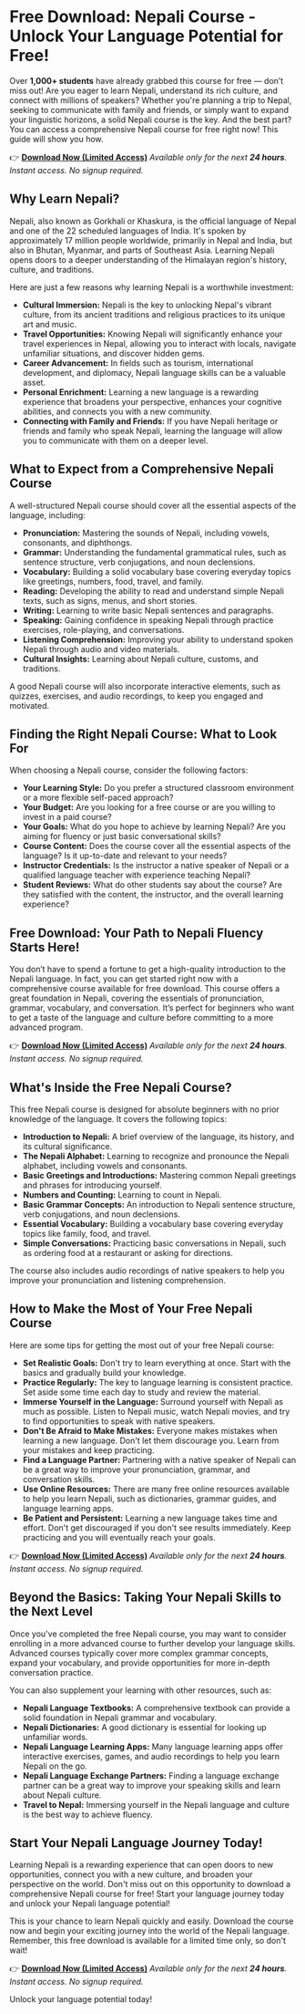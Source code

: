 # Free Download: Nepali Course - Unlock Your Language Potential for Free!

Over **1,000+ students** have already grabbed this course for free — don’t miss out!
Are you eager to learn Nepali, understand its rich culture, and connect with millions of speakers? Whether you're planning a trip to Nepal, seeking to communicate with family and friends, or simply want to expand your linguistic horizons, a solid Nepali course is the key. And the best part? You can access a comprehensive Nepali course for free right now! This guide will show you how.

👉 **[Download Now (Limited Access)](https://udemywork.com/nepali-course)**
_Available only for the next **24 hours**. Instant access. No signup required._

## Why Learn Nepali?

Nepali, also known as Gorkhali or Khaskura, is the official language of Nepal and one of the 22 scheduled languages of India. It's spoken by approximately 17 million people worldwide, primarily in Nepal and India, but also in Bhutan, Myanmar, and parts of Southeast Asia. Learning Nepali opens doors to a deeper understanding of the Himalayan region's history, culture, and traditions.

Here are just a few reasons why learning Nepali is a worthwhile investment:

*   **Cultural Immersion:** Nepali is the key to unlocking Nepal's vibrant culture, from its ancient traditions and religious practices to its unique art and music.
*   **Travel Opportunities:** Knowing Nepali will significantly enhance your travel experiences in Nepal, allowing you to interact with locals, navigate unfamiliar situations, and discover hidden gems.
*   **Career Advancement:** In fields such as tourism, international development, and diplomacy, Nepali language skills can be a valuable asset.
*   **Personal Enrichment:** Learning a new language is a rewarding experience that broadens your perspective, enhances your cognitive abilities, and connects you with a new community.
*   **Connecting with Family and Friends:** If you have Nepali heritage or friends and family who speak Nepali, learning the language will allow you to communicate with them on a deeper level.

## What to Expect from a Comprehensive Nepali Course

A well-structured Nepali course should cover all the essential aspects of the language, including:

*   **Pronunciation:** Mastering the sounds of Nepali, including vowels, consonants, and diphthongs.
*   **Grammar:** Understanding the fundamental grammatical rules, such as sentence structure, verb conjugations, and noun declensions.
*   **Vocabulary:** Building a solid vocabulary base covering everyday topics like greetings, numbers, food, travel, and family.
*   **Reading:** Developing the ability to read and understand simple Nepali texts, such as signs, menus, and short stories.
*   **Writing:** Learning to write basic Nepali sentences and paragraphs.
*   **Speaking:** Gaining confidence in speaking Nepali through practice exercises, role-playing, and conversations.
*   **Listening Comprehension:** Improving your ability to understand spoken Nepali through audio and video materials.
*   **Cultural Insights:** Learning about Nepali culture, customs, and traditions.

A good Nepali course will also incorporate interactive elements, such as quizzes, exercises, and audio recordings, to keep you engaged and motivated.

## Finding the Right Nepali Course: What to Look For

When choosing a Nepali course, consider the following factors:

*   **Your Learning Style:** Do you prefer a structured classroom environment or a more flexible self-paced approach?
*   **Your Budget:** Are you looking for a free course or are you willing to invest in a paid course?
*   **Your Goals:** What do you hope to achieve by learning Nepali? Are you aiming for fluency or just basic conversational skills?
*   **Course Content:** Does the course cover all the essential aspects of the language? Is it up-to-date and relevant to your needs?
*   **Instructor Credentials:** Is the instructor a native speaker of Nepali or a qualified language teacher with experience teaching Nepali?
*   **Student Reviews:** What do other students say about the course? Are they satisfied with the content, the instructor, and the overall learning experience?

## Free Download: Your Path to Nepali Fluency Starts Here!

You don’t have to spend a fortune to get a high-quality introduction to the Nepali language. In fact, you can get started right now with a comprehensive course available for free download. This course offers a great foundation in Nepali, covering the essentials of pronunciation, grammar, vocabulary, and conversation. It’s perfect for beginners who want to get a taste of the language and culture before committing to a more advanced program.

👉 **[Download Now (Limited Access)](https://udemywork.com/nepali-course)**
_Available only for the next **24 hours**. Instant access. No signup required._

## What's Inside the Free Nepali Course?

This free Nepali course is designed for absolute beginners with no prior knowledge of the language. It covers the following topics:

*   **Introduction to Nepali:** A brief overview of the language, its history, and its cultural significance.
*   **The Nepali Alphabet:** Learning to recognize and pronounce the Nepali alphabet, including vowels and consonants.
*   **Basic Greetings and Introductions:** Mastering common Nepali greetings and phrases for introducing yourself.
*   **Numbers and Counting:** Learning to count in Nepali.
*   **Basic Grammar Concepts:** An introduction to Nepali sentence structure, verb conjugations, and noun declensions.
*   **Essential Vocabulary:** Building a vocabulary base covering everyday topics like family, food, and travel.
*   **Simple Conversations:** Practicing basic conversations in Nepali, such as ordering food at a restaurant or asking for directions.

The course also includes audio recordings of native speakers to help you improve your pronunciation and listening comprehension.

## How to Make the Most of Your Free Nepali Course

Here are some tips for getting the most out of your free Nepali course:

*   **Set Realistic Goals:** Don't try to learn everything at once. Start with the basics and gradually build your knowledge.
*   **Practice Regularly:** The key to language learning is consistent practice. Set aside some time each day to study and review the material.
*   **Immerse Yourself in the Language:** Surround yourself with Nepali as much as possible. Listen to Nepali music, watch Nepali movies, and try to find opportunities to speak with native speakers.
*   **Don't Be Afraid to Make Mistakes:** Everyone makes mistakes when learning a new language. Don't let them discourage you. Learn from your mistakes and keep practicing.
*   **Find a Language Partner:** Partnering with a native speaker of Nepali can be a great way to improve your pronunciation, grammar, and conversation skills.
*   **Use Online Resources:** There are many free online resources available to help you learn Nepali, such as dictionaries, grammar guides, and language learning apps.
*   **Be Patient and Persistent:** Learning a new language takes time and effort. Don't get discouraged if you don't see results immediately. Keep practicing and you will eventually reach your goals.

👉 **[Download Now (Limited Access)](https://udemywork.com/nepali-course)**
_Available only for the next **24 hours**. Instant access. No signup required._

## Beyond the Basics: Taking Your Nepali Skills to the Next Level

Once you've completed the free Nepali course, you may want to consider enrolling in a more advanced course to further develop your language skills. Advanced courses typically cover more complex grammar concepts, expand your vocabulary, and provide opportunities for more in-depth conversation practice.

You can also supplement your learning with other resources, such as:

*   **Nepali Language Textbooks:** A comprehensive textbook can provide a solid foundation in Nepali grammar and vocabulary.
*   **Nepali Dictionaries:** A good dictionary is essential for looking up unfamiliar words.
*   **Nepali Language Learning Apps:** Many language learning apps offer interactive exercises, games, and audio recordings to help you learn Nepali on the go.
*   **Nepali Language Exchange Partners:** Finding a language exchange partner can be a great way to improve your speaking skills and learn about Nepali culture.
*   **Travel to Nepal:** Immersing yourself in the Nepali language and culture is the best way to achieve fluency.

## Start Your Nepali Language Journey Today!

Learning Nepali is a rewarding experience that can open doors to new opportunities, connect you with a new culture, and broaden your perspective on the world. Don't miss out on this opportunity to download a comprehensive Nepali course for free! Start your language journey today and unlock your Nepali language potential!

This is your chance to learn Nepali quickly and easily. Download the course now and begin your exciting journey into the world of the Nepali language. Remember, this free download is available for a limited time only, so don't wait!

👉 **[Download Now (Limited Access)](https://udemywork.com/nepali-course)**
_Available only for the next **24 hours**. Instant access. No signup required._

Unlock your language potential today!
